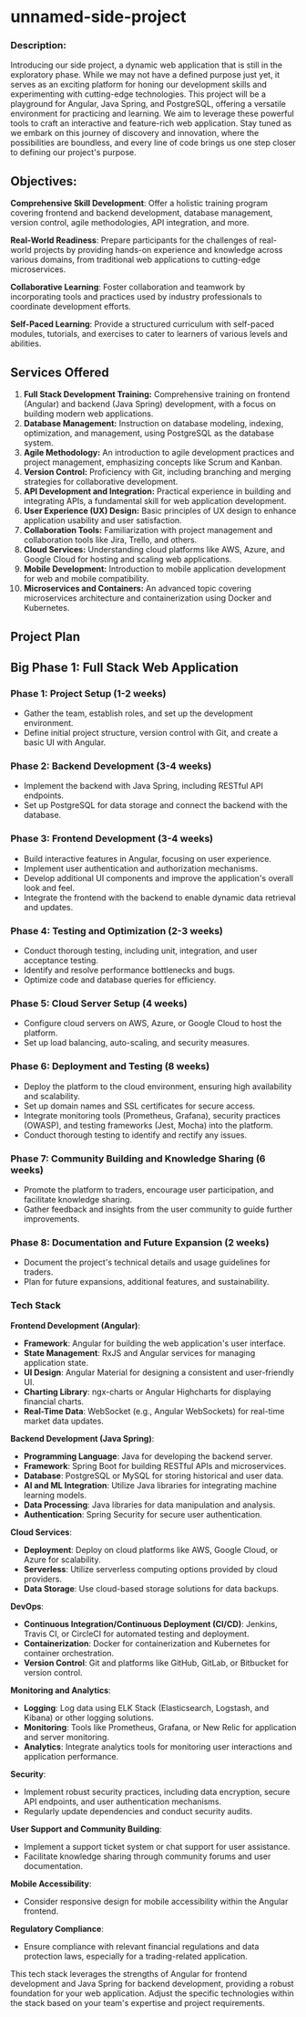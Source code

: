 # unnamed-side-project

### **Description**:

Introducing our side project, a dynamic web application that is still in the exploratory phase. While we may not have a defined purpose just yet, it serves as an exciting platform for honing our development skills and experimenting with cutting-edge technologies. This project will be a playground for Angular, Java Spring, and PostgreSQL, offering a versatile environment for practicing and learning. We aim to leverage these powerful tools to craft an interactive and feature-rich web application. Stay tuned as we embark on this journey of discovery and innovation, where the possibilities are boundless, and every line of code brings us one step closer to defining our project's purpose.

## **Objectives:**

**Comprehensive Skill Development**: Offer a holistic training program covering frontend and backend development, database management, version control, agile methodologies, API integration, and more.

**Real-World Readiness**: Prepare participants for the challenges of real-world projects by providing hands-on experience and knowledge across various domains, from traditional web applications to cutting-edge microservices.

**Collaborative Learning**: Foster collaboration and teamwork by incorporating tools and practices used by industry professionals to coordinate development efforts.

**Self-Paced Learning**: Provide a structured curriculum with self-paced modules, tutorials, and exercises to cater to learners of various levels and abilities.

## Services Offered

1. **Full Stack Development Training:** Comprehensive training on frontend (Angular) and backend (Java Spring) development, with a focus on building modern web applications.
2. **Database Management:** Instruction on database modeling, indexing, optimization, and management, using PostgreSQL as the database system.
3. **Agile Methodology:** An introduction to agile development practices and project management, emphasizing concepts like Scrum and Kanban.
4. **Version Control:** Proficiency with Git, including branching and merging strategies for collaborative development.
5. **API Development and Integration:** Practical experience in building and integrating APIs, a fundamental skill for web application development.
6. **User Experience (UX) Design:** Basic principles of UX design to enhance application usability and user satisfaction.
7. **Collaboration Tools:** Familiarization with project management and collaboration tools like Jira, Trello, and others.
8. **Cloud Services:** Understanding cloud platforms like AWS, Azure, and Google Cloud for hosting and scaling web applications.
9. **Mobile Development:** Introduction to mobile application development for web and mobile compatibility.
10. **Microservices and Containers:** An advanced topic covering microservices architecture and containerization using Docker and Kubernetes.

## **Project Plan**

## Big Phase 1: Full Stack Web Application

### **Phase 1: Project Setup (1-2 weeks)**

- Gather the team, establish roles, and set up the development environment.
- Define initial project structure, version control with Git, and create a basic UI with Angular.

### **Phase 2: Backend Development (3-4 weeks)**

- Implement the backend with Java Spring, including RESTful API endpoints.
- Set up PostgreSQL for data storage and connect the backend with the database.

### **Phase 3: Frontend Development (3-4 weeks)**

- Build interactive features in Angular, focusing on user experience.
- Implement user authentication and authorization mechanisms.
- Develop additional UI components and improve the application's overall look and feel.
- Integrate the frontend with the backend to enable dynamic data retrieval and updates.

### **Phase 4: Testing and Optimization (2-3 weeks)**

- Conduct thorough testing, including unit, integration, and user acceptance testing.
- Identify and resolve performance bottlenecks and bugs.
- Optimize code and database queries for efficiency.

### **Phase 5: Cloud Server Setup (4 weeks)**

- Configure cloud servers on AWS, Azure, or Google Cloud to host the platform.
- Set up load balancing, auto-scaling, and security measures.

### **Phase 6: Deployment and Testing (8 weeks)**

- Deploy the platform to the cloud environment, ensuring high availability and scalability.
- Set up domain names and SSL certificates for secure access.
- Integrate monitoring tools (Prometheus, Grafana), security practices (OWASP), and testing frameworks (Jest, Mocha) into the platform.
- Conduct thorough testing to identify and rectify any issues.
### **Phase 7: Community Building and Knowledge Sharing (6 weeks)**

- Promote the platform to traders, encourage user participation, and facilitate knowledge sharing.
- Gather feedback and insights from the user community to guide further improvements.

### **Phase 8: Documentation and Future Expansion (2 weeks)**

- Document the project's technical details and usage guidelines for traders.
- Plan for future expansions, additional features, and sustainability.

### Tech Stack

**Frontend Development (Angular)**:

- **Framework**: Angular for building the web application's user interface.
- **State Management**: RxJS and Angular services for managing application state.
- **UI Design**: Angular Material for designing a consistent and user-friendly UI.
- **Charting Library**: ngx-charts or Angular Highcharts for displaying financial charts.
- **Real-Time Data**: WebSocket (e.g., Angular WebSockets) for real-time market data updates.

**Backend Development (Java Spring)**:

- **Programming Language**: Java for developing the backend server.
- **Framework**: Spring Boot for building RESTful APIs and microservices.
- **Database**: PostgreSQL or MySQL for storing historical and user data.
- **AI and ML Integration**: Utilize Java libraries for integrating machine learning models.
- **Data Processing**: Java libraries for data manipulation and analysis.
- **Authentication**: Spring Security for secure user authentication.

**Cloud Services**:

- **Deployment**: Deploy on cloud platforms like AWS, Google Cloud, or Azure for scalability.
- **Serverless**: Utilize serverless computing options provided by cloud providers.
- **Data Storage**: Use cloud-based storage solutions for data backups.

**DevOps**:

- **Continuous Integration/Continuous Deployment (CI/CD)**: Jenkins, Travis CI, or CircleCI for automated testing and deployment.
- **Containerization**: Docker for containerization and Kubernetes for container orchestration.
- **Version Control**: Git and platforms like GitHub, GitLab, or Bitbucket for version control.

**Monitoring and Analytics**:

- **Logging**: Log data using ELK Stack (Elasticsearch, Logstash, and Kibana) or other logging solutions.
- **Monitoring**: Tools like Prometheus, Grafana, or New Relic for application and server monitoring.
- **Analytics**: Integrate analytics tools for monitoring user interactions and application performance.

**Security**:

- Implement robust security practices, including data encryption, secure API endpoints, and user authentication mechanisms.
- Regularly update dependencies and conduct security audits.

**User Support and Community Building**:

- Implement a support ticket system or chat support for user assistance.
- Facilitate knowledge sharing through community forums and user documentation.

**Mobile Accessibility**:

- Consider responsive design for mobile accessibility within the Angular frontend.

**Regulatory Compliance**:

- Ensure compliance with relevant financial regulations and data protection laws, especially for a trading-related application.

This tech stack leverages the strengths of Angular for frontend development and Java Spring for backend development, providing a robust foundation for your web application. Adjust the specific technologies within the stack based on your team's expertise and project requirements.
